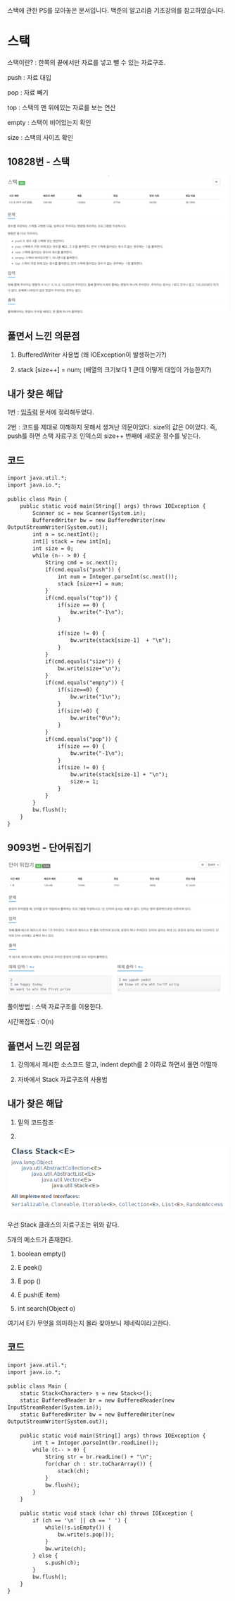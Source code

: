 스택에 관한 PS를 모아놓은 문서입니다. 백준의 알고리즘 기초강의를 참고하였습니다.

# 스택

스택이란? : 한쪽의 끝에서만 자료를 넣고 뺄 수 있는 자료구조.

push : 자료 대입

pop : 자료 빼기

top : 스택의 맨 위에있는 자료를 보는 연산

empty : 스택이 비어있는지 확인

size : 스택의 사이즈 확인

## 10828번 - 스택

![](/img/stack_0.PNG)

## 풀면서 느낀 의문점

1. BufferedWriter 사용법 (왜 IOException이 발생하는가?)

2. stack [size++] = num; (배열의 크기보다 1 큰데 어떻게 대입이 가능한지?)


## 내가 찾은 해답

1번 : [입출력](/javaStudy/개념/입출력.md) 문서에 정리해두었다.

2번 : 코드를 제대로 이해하지 못해서 생겨난 의문이었다. size의 값은 0이었다. 즉, push를 하면 스택 자료구조 인덱스의 size++ 번째에 새로운 정수를 넣는다.


## 코드

    import java.util.*;
    import java.io.*;

    public class Main {
        public static void main(String[] args) throws IOException {
            Scanner sc = new Scanner(System.in);
            BufferedWriter bw = new BufferedWriter(new OutputStreamWriter(System.out));
            int n = sc.nextInt();
            int[] stack = new int[n];
            int size = 0;
            while (n-- > 0) {
                String cmd = sc.next();
                if(cmd.equals("push")) {
                    int num = Integer.parseInt(sc.next());
                    stack [size++] = num;
                }
                if(cmd.equals("top")) {
                    if(size == 0) {
                        bw.write("-1\n");
                    }

                    if(size != 0) {
                        bw.write(stack[size-1]  + "\n");
                    }
                }
                if(cmd.equals("size")) {
                    bw.write(size+"\n");
                }
                if(cmd.equals("empty")) {
                    if(size==0) {
                        bw.write("1\n");
                    }
                    if(size!=0) {
                        bw.write("0\n");
                    }
                }
                if(cmd.equals("pop")) {
                    if(size == 0) {
                        bw.write("-1\n");
                    }
                    if(size != 0) {
                        bw.write(stack[size-1] + "\n");
                        size-= 1;
                    }
                }
            }
            bw.flush();
        }
    }

## 9093번 - 단어뒤집기

![](/img/stack_1.PNG)

풀이방법 : 스택 자료구조를 이용한다.

시간복잡도 : O(n)

## 풀면서 느낀 의문점

1. 강의에서 제시한 소스코드 말고, indent depth를 2 이하로 하면서 풀면 어떨까

2. 자바에서 Stack 자료구조의 사용법

## 내가 찾은 해답

1. 밑의 코드참조

2. 

![](/img/stackAPI.PNG)

우선 Stack 클래스의 자료구조는 위와 같다.

5개의 메소드가 존재한다.

1. boolean empty()

2. E peek()

3. E pop ()

4. E push(E item)

5. int search(Object o)

여기서 E가 무엇을 의미하는지 몰라 찾아보니 제네릭이라고한다.
## 코드

    import java.util.*;
    import java.io.*;

    public class Main {
        static Stack<Character> s = new Stack<>();
        static BufferedReader br = new BufferedReader(new InputStreamReader(System.in));
        static BufferedWriter bw = new BufferedWriter(new OutputStreamWriter(System.out));

        public static void main(String[] args) throws IOException {
            int t = Integer.parseInt(br.readLine());
            while (t-- > 0) {
                String str = br.readLine() + "\n";
                for(char ch : str.toCharArray()) {
                    stack(ch);
                }
                bw.flush();
            }
        }

        public static void stack (char ch) throws IOException {
            if (ch == '\n' || ch == ' ') {
                while(!s.isEmpty()) {
                    bw.write(s.pop());
                }
                bw.write(ch);
            } else {
                s.push(ch);
            }
            bw.flush();
        }
    }




